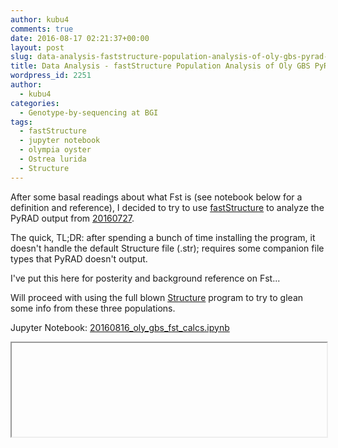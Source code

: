 ```yaml
---
author: kubu4
comments: true
date: 2016-08-17 02:21:37+00:00
layout: post
slug: data-analysis-faststructure-population-analysis-of-oly-gbs-pyrad-output
title: Data Analysis - fastStructure Population Analysis of Oly GBS PyRAD Output
wordpress_id: 2251
author:
  - kubu4
categories:
  - Genotype-by-sequencing at BGI
tags:
  - fastStructure
  - jupyter notebook
  - olympia oyster
  - Ostrea lurida
  - Structure
---
```


After some basal readings about what Fst is (see notebook below for a definition and reference), I decided to try to use [fastStructure](https://rajanil.github.io/fastStructure/) to analyze the PyRAD output from [20160727](2016/07/27/data-analysis-pyrad-analysis-of-olympia-oyster-gbs-data.html).

The quick, TL;DR: after spending a bunch of time installing the program, it doesn't handle the default Structure file (.str); requires some companion file types that PyRAD doesn't output.

I've put this here for posterity and background reference on Fst...

Will proceed with using the full blown [Structure](https://pritchardlab.stanford.edu/structure_software/release_versions/v2.3.4/html/install.html) program to try to glean some info from these three populations.



Jupyter Notebook: [20160816_oly_gbs_fst_calcs.ipynb](httpss://github.com/sr320/LabDocs/blob/master/jupyter_nbs/sam/20160816_oly_gbs_fst_calcs.ipynb)
<iframe src="httpss://render.githubusercontent.com/view/ipynb?commit=6956f592ce6e844065162990a870b80e4cd1eb3a&enc_url=68747470733a2f2f7261772e67697468756275736572636f6e74656e742e636f6d2f73723332302f4c6162446f63732f363935366635393263653665383434303635313632393930613837306238306534636431656233612f6a7570797465725f6e62732f73616d2f32303136303831365f6f6c795f6762735f6673745f63616c63732e6970796e62&nwo=sr320%2FLabDocs&path=jupyter_nbs%2Fsam%2F20160816_oly_gbs_fst_calcs.ipynb&repository_id=13746500#22ec9b01-07ae-4ba4-9c5e-a71afb9d8a59" width="100%" same_height_as="window" scrolling="yes"></iframe>


